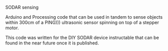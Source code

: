 SODAR sensing

Arduino and Processing code that can be used in tandem to sense objects within 300cm of a PING))) ultrasonic sensor spinning on top of a stepper motor.

This code was written for the DIY SODAR device instructable that can be found in the near future once it is published.